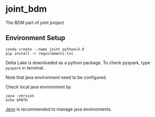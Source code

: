 # joint_bdm
The BDM part of joint project

## Environment Setup
```
conda create --name joint python=3.9
pip install -r requirements.txt
```

Delta Lake is downloaded as a python package. To check pyspark, type `pyspark` in terminal.

Note that java environment need to be configured.

Check local java environment by

```
java -version
echo $PATH
```


[Jenv](https://www.jenv.be/) is recommended to manage java environments.